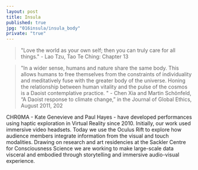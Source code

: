 ```yaml
---
layout: post
title: Insula
published: true
jpg: "016insula/insula_body"
private: "true"
---
```


> "Love the world as your own self; then you can truly care for all things." - Lao Tzu, Tao Te Ching: Chapter 13

> "In a wider sense, humans and nature share the same body. This allows humans to free themselves from the constraints of individuality and meditatively fuse with the greater body of the universe. Honing the relationship between human vitality and the pulse of the cosmos is a Daoist contemplative practice. " - Chen Xia and Martin Schönfeld, “A Daoist response to climate change,” in the Journal of Global Ethics, August 2011, 202



<span class="chroma">CHRΘMA</span> - Kate Genevieve and Paul Hayes - have developed performances using haptic exploration in Virtual Reality since 2010. Initially, our work used immersive video headsets. Today we use the Oculus Rift to explore how audience members integrate information from the visual and touch modalities. Drawing on research and art residencies at the Sackler Centre for Consciousness Science we are working to make large-scale data visceral and embodied through storytelling and immersive audio-visual experience.


